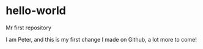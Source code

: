 # hello-world
Mr first repository

I am Peter, and this is my first change I made on Github, a lot more to come!
